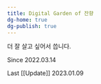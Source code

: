 ```yaml
---
title: Digital Garden of 잔향
dg-home: true
dg-publish: true
---
```


더 잘 살고 싶어서 씁니다.

Since 2022.03.14

Last [[Update]] 2023.01.09
